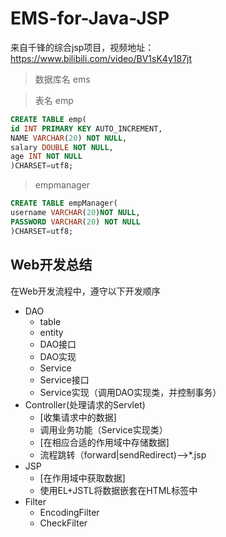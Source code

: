 # EMS-for-Java-JSP

来自千锋的综合jsp项目，视频地址：https://www.bilibili.com/video/BV1sK4y187jt

> 数据库名 ems

> 表名 emp
```sql
CREATE TABLE emp(
id INT PRIMARY KEY AUTO_INCREMENT,
NAME VARCHAR(20) NOT NULL,
salary DOUBLE NOT NULL,
age INT NOT NULL
)CHARSET=utf8;
```
> empmanager
```sql
CREATE TABLE empManager(
username VARCHAR(20)NOT NULL,
PASSWORD VARCHAR(20) NOT NULL
)CHARSET=utf8;
```

## Web开发总结
在Web开发流程中，遵守以下开发顺序
- DAO
    - table
    - entity
    - DAO接口
    - DAO实现
    - Service
    - Service接口
    - Service实现（调用DAO实现类，并控制事务）
- Controller(处理请求的Servlet)
    - [收集请求中的数据]
    - 调用业务功能（Service实现类）
    - [在相应合适的作用域中存储数据]
    - 流程跳转（forward|sendRedirect)-->*.jsp
- JSP
    - [在作用域中获取数据]
    - 使用EL+JSTL将数据嵌套在HTML标签中
- Filter
    - EncodingFilter
    - CheckFilter